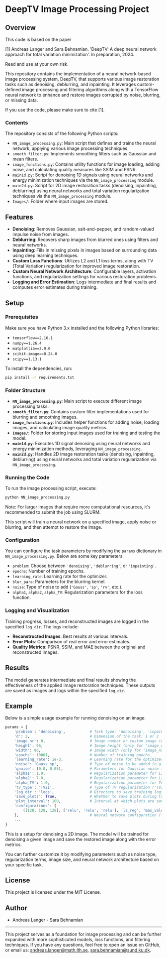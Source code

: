 
# DeepTV Image Processing Project

## Overview

This code is based on the paper 

[1] Andreas Langer and Sara Behnamian. 'DeepTV: A deep neural network approach for total variation minimization'. In preparation, 2024.
                                             
Read and use at your own risk.

This repository contains the implementation of a neural network-based image processing system, DeepTV, that supports various image restoration tasks such as denoising, deblurring, and inpainting. It leverages custom-defined image processing and filtering algorithms along with a TensorFlow neural network to enhance and restore images corrupted by noise, blurring, or missing data. 

If you use the code, please make sure to cite [1]. 

### Contents

The repository consists of the following Python scripts:

- `NN_image_processing.py`: Main script that defines and trains the neural network, applying various image processing techniques.
- `smooth_filter.py`: Implements smoothing filters such as Gaussian and mean filters.
- `image_functions.py`: Contains utility functions for image loading, adding noise, and calculating quality measures like SSIM and PSNR.
- `main1d.py`: Script for denoising 1D signals using neural networks and energy minimization techniques via the `NN_image_processing` module.
- `main2d.py`: Script for 2D image restoration tasks (denoising, inpainting, deblurring) using neural networks and total variation regularization techniques via the `NN_image_processing` module.
- `Images/`: Folder where input images are stored.


## Features

- **Denoising**: Removes Gaussian, salt-and-pepper, and random-valued impulse noise from images.
- **Deblurring**: Recovers sharp images from blurred ones using filters and neural networks.
- **Inpainting**: Fills in missing pixels in images based on surrounding data using deep learning techniques.
- **Custom Loss Functions**: Utilizes L2 and L1 loss terms, along with TV (Total Variation) regularization for improved image restoration.
- **Custom Neural Network Architecture**: Configurable layers, activation functions, and regularization settings for various restoration problems.
- **Logging and Error Estimation**: Logs intermediate and final results and computes error estimates during training.
  
## Setup

### Prerequisites

Make sure you have Python 3.x installed and the following Python libraries:

- `tensorflow==2.16.1`
- `numpy==1.26.4`
- `matplotlib==3.9.0`
- `scikit-image==0.24.0`
- `scipy==1.13.1`

To install the dependencies, run:

```bash
pip install -r requirements.txt
```

### Folder Structure

- **`NN_image_processing.py`**: Main script to execute different image processing tasks.
- **`smooth_filter.py`**: Contains custom filter implementations used for blurring and smoothing images.
- **`image_functions.py`**: Includes helper functions for adding noise, loading images, and calculating image quality metrics.
- **`Images/`**: Folder for storing input images used for training and testing the model.
- **`main1d.py`**: Executes 1D signal denoising using neural networks and energy minimization methods, leveraging `NN_image_processing`.
- **`main2d.py`**: Handles 2D image restoration tasks (denoising, inpainting, deblurring) using neural networks and total variation regularization via `NN_image_processing`.


### Running the Code

To run the image processing script, execute:

```bash
python NN_image_processing.py
```
Note: For larger images that require more computational resources, it's recommended to submit the job using SLURM.

This script will train a neural network on a specified image, apply noise or blurring, and then attempt to restore the image.

### Configuration

You can configure the task parameters by modifying the `params` dictionary in `NN_image_processing.py`. Below are some key parameters:
- `problem`: Choose between `'denoising'`, `'deblurring'`, or `'inpainting'`.
- `epochs`: Number of training epochs.
- `learning_rate`: Learning rate for the optimizer.
- `blur_para`: Parameters for the blurring kernel.
- `noise`: Type of noise to add (`'Gauss'`, `'sp'`, `'rv'`, etc.).
- `alpha1`, `alpha2`, `alpha_TV`: Regularization parameters for the loss function.

### Logging and Visualization

Training progress, losses, and reconstructed images are logged in the specified `log_dir`. The logs include:
- **Reconstructed Images**: Best results at various intervals.
- **Error Plots**: Comparison of real error and error estimates.
- **Quality Metrics**: PSNR, SSIM, and MAE between the original and reconstructed images.

## Results

The model generates intermediate and final results showing the effectiveness of the applied image restoration techniques. These outputs are saved as images and logs within the specified `log_dir`.

## Example

Below is a simple usage example for running denoising on an image:

```python
params = {
    'problem': 'denoising',           # Task type: 'denoising', 'inpainting', or 'deblurring'
    'd': 2,                           # Dimension of the task: 1 or 2
    'image_nr': 0,                    # Image number or custom image input
    'height': 96,                     # Image height (only for 'image_nr'=0)
    'width': 96,                      # Image width (only for 'image_nr'=0)
    'epochs': 10001,                  # Number of training epochs
    'learning_rate': 1e-3,            # Learning rate for the optimizer
    'noise': 'Gauss_sp',              # Type of noise to be added (e.g., 'Gauss', 'sp', 'rv')
    'gnoise': (0.0, 0.05),            # Parameters for Gaussian noise (mean, standard deviation)
    'alpha1': 1.0,                    # Regularization parameter for L1 norm
    'alpha2': 7.0,                    # Regularization parameter for L2 norm
    'alpha_TV': 1.0,                  # Regularization parameter for Total Variation (TV)
    'tv_type': 'TV21',                # Type of TV regularization ('TV2', 'TV21' for 2D)
    'log_dir': 'logs',                # Directory to save training logs and outputs
    'save_plots': True,               # Whether to save plots during training
    'plot_interval': 100,             # Interval at which plots are saved
    'configurations': [
        ([128, 128, 128], ['relu', 'relu', 'relu'], 'l2_reg', 'max_value', True, True)
    ],                                # Neural network configuration (layers, activations, etc.)
    ...
}
```
This is a setup for denoising a 2D image. The model will be trained for denoising a given image and save the restored image along with the error metrics. 

You can further customize it by modifying parameters such as noise type, regularization terms, image size, and neural network architecture based on your specific task.


## License

This project is licensed under the MIT License.

## Author

- Andreas Langer - Sara Behnamian

---

This project serves as a foundation for image processing and can be further expanded with more sophisticated models, loss functions, and filtering techniques. If you have any questions, feel free to open an issue on GitHub, or email us: andreas.langer@math.lth.se, sara.behnamian@sund.ku.dk.

